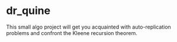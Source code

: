 # dr_quine
This small algo project will get you acquainted with auto-replication problems and confront the Kleene recursion theorem.
